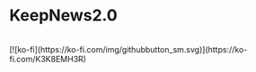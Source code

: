 # KeepNews2.0
 <br />
 [![ko-fi](https://ko-fi.com/img/githubbutton_sm.svg)](https://ko-fi.com/K3K8EMH3R)
